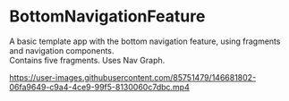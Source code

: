 # BottomNavigationFeature
A basic template app with the bottom navigation feature, using fragments and navigation components.<br/>
Contains five fragments.
Uses Nav Graph.


https://user-images.githubusercontent.com/85751479/146681802-06fa9649-c9a4-4ce9-99f5-8130060c7dbc.mp4
